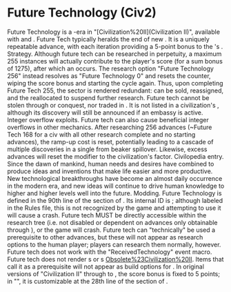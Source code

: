 # Future Technology (Civ2)

 Future Technology is a -era in "[Civilization%20II](Civilization II)", available with and .
Future Tech typically heralds the end of new . It is a uniquely repeatable advance, with each iteration providing a 5-point bonus to the 's .
Strategy.
Although future tech can be researched in perpetuity, a maximum 255 instances will actually contribute to the player's score (for a sum bonus of 1275), after which an occurs. The research option "Future Technology 256" instead resolves as "Future Technology 0" and resets the counter, wiping the score bonus and starting the cycle again. Thus, upon completing Future Tech 255, the sector is rendered redundant: can be sold, reassigned, and the reallocated to suspend further research.
Future tech cannot be stolen through or conquest, nor traded in . It is not listed in a civilization's , although its discovery will still be announced if an embassy is active.
Integer overflow exploits.
Future tech can also cause beneficial integer overflows in other mechanics. After researching 256 advances (~Future Tech 168 for a civ with all other research complete and no starting advances), the ramp-up cost is reset, potentially leading to a cascade of multiple discoveries in a single from beaker spillover. Likewise, excess advances will reset the modifier to the civilization's factor.
Civilopedia entry.
Since the dawn of mankind, human needs and desires have combined to produce ideas and inventions that make life easier and more productive. New technological breakthroughs have become an almost daily occurrence in the modern era, and new ideas will continue to drive human knowledge to higher and higher levels well into the future.
Modding.
Future Technology is defined in the 90th line of the section of . Its internal ID is ; although labeled in the Rules file, this is not recognized by the game and attempting to use it will cause a crash. Future tech MUST be directly accessible within the research tree (i.e. not disabled or dependent on advances only obtainable through ), or the game will crash.
Future tech can "technically" be used a prerequisite to other advances, but these will not appear as research options to the human player; players can research them normally, however. Future tech does not work with the "ReceivedTechnology" event macro.
Future tech does not render s or s [Obsolete%23Civilization%20II](obsolete). Items that call it as a prerequisite will not appear as build options for .
In original versions of "Civilization II" through to , the score bonus is fixed to 5 points; in "", it is customizable at the 28th line of the section of .